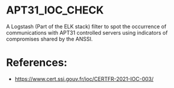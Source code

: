 # APT31_IOC_CHECK


A Logstash (Part of the ELK stack) filter to spot the occurrence of communications with APT31 controlled servers using indicators of compromises shared by the ANSSI.

# References: 

- https://www.cert.ssi.gouv.fr/ioc/CERTFR-2021-IOC-003/
